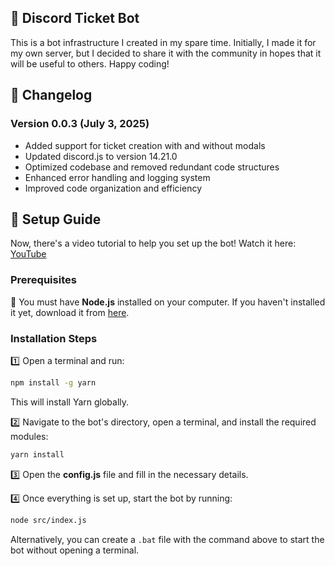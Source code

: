 ## 🎫 Discord Ticket Bot

This is a bot infrastructure I created in my spare time. Initially, I made it for my own server, but I decided to share it with the community in hopes that it will be useful to others. Happy coding!

## 📝 Changelog

### Version 0.0.3 (July 3, 2025)
- Added support for ticket creation with and without modals
- Updated discord.js to version 14.21.0
- Optimized codebase and removed redundant code structures
- Enhanced error handling and logging system
- Improved code organization and efficiency

## 🚀 Setup Guide
Now, there's a video tutorial to help you set up the bot! Watch it here: [YouTube](https://youtu.be/gv94bxO-jo0)

### Prerequisites
📌 You must have **Node.js** installed on your computer. If you haven't installed it yet, download it from [here](https://nodejs.org).

### Installation Steps
1️⃣ Open a terminal and run:
   ```sh
   npm install -g yarn
   ```
   This will install Yarn globally.

2️⃣ Navigate to the bot's directory, open a terminal, and install the required modules:
   ```sh
   yarn install
   ```

3️⃣ Open the **config.js** file and fill in the necessary details.

4️⃣ Once everything is set up, start the bot by running:
   ```sh
   node src/index.js
   ```
   Alternatively, you can create a `.bat` file with the command above to start the bot without opening a terminal.
